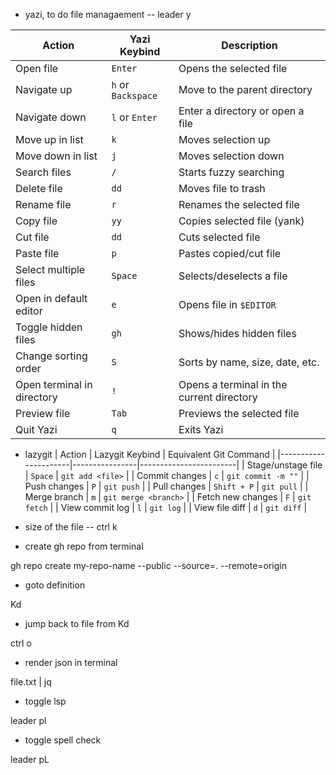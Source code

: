 - yazi, to do file managaement
-- leader y

| Action                        | Yazi Keybind         | Description |
|--------------------------------|----------------------|-------------|
| Open file                      | `Enter`             | Opens the selected file |
| Navigate up                    | `h` or `Backspace`  | Move to the parent directory |
| Navigate down                  | `l` or `Enter`      | Enter a directory or open a file |
| Move up in list                | `k`                 | Moves selection up |
| Move down in list              | `j`                 | Moves selection down |
| Search files                   | `/`                 | Starts fuzzy searching |
| Delete file                    | `dd`                | Moves file to trash |
| Rename file                    | `r`                 | Renames the selected file |
| Copy file                      | `yy`                | Copies selected file (yank) |
| Cut file                       | `dd`                | Cuts selected file |
| Paste file                     | `p`                 | Pastes copied/cut file |
| Select multiple files           | `Space`             | Selects/deselects a file |
| Open in default editor          | `e`                 | Opens file in `$EDITOR` |
| Toggle hidden files             | `gh`                | Shows/hides hidden files |
| Change sorting order            | `S`                 | Sorts by name, size, date, etc. |
| Open terminal in directory      | `!`                 | Opens a terminal in the current directory |
| Preview file                    | `Tab`               | Previews the selected file |
| Quit Yazi                       | `q`                 | Exits Yazi |





- lazygit
| Action               | Lazygit Keybind  | Equivalent Git Command  |
|----------------------|----------------|------------------------|
| Stage/unstage file  | `Space`         | `git add <file>`       |
| Commit changes      | `c`             | `git commit -m ""`     |
| Push changes        | `P`             | `git push`             |
| Pull changes        | `Shift + P`     | `git pull`             |
| Merge branch       | `m`             | `git merge <branch>`   |
| Fetch new changes  | `F`             | `git fetch`            |
| View commit log     | `l`             | `git log`              |
| View file diff      | `d`             | `git diff`             |



- size of the file
-- ctrl k


- create gh repo from terminal

gh repo create my-repo-name --public --source=. --remote=origin


- goto definition

Kd

- jump back to file from Kd

ctrl o


- render json in terminal 

file.txt | jq


- toggle lsp

leader pl

- toggle spell check 

leader pL
